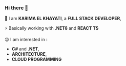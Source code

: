 ### Hi there 👋

<!--
**knj20/knj20** is a ✨ _special_ ✨ repository because its `README.md` (this file) appears on your GitHub profile.

Here are some ideas to get you started:

- 🔭 I’m currently working on ...
- 🌱 I’m currently learning ...
- 👯 I’m looking to collaborate on ...
- 🤔 I’m looking for help with ...
- 💬 Ask me about ...
- 📫 How to reach me: ...
- 😄 Pronouns: ...
- ⚡ Fun fact: ...
-->
🌱 I am **KARIMA EL KHAYATI**, a **FULL STACK DEVELOPER**,

⚡ Basically working with **.NET6** and **REACT TS**

:heart_eyes: I am interested in :
- **C#** and **.NET**,
- **ARCHITECTURE**,
- **CLOUD PROGRAMMING**
